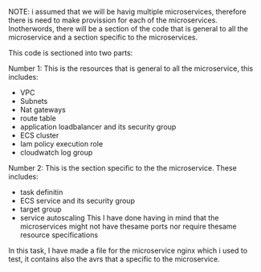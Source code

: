 NOTE: i assumed that we will be havig multiple microservices, therefore there is need to make provission for each of the microservices. Inotherwords, there will be a section of the code that is general to all the microservice and a section specific to the microservices.

This code is sectioned into two parts:

Number 1: This is the resources that is general to all the microservice, this includes:
- VPC
- Subnets
- Nat gateways
- route table
- application loadbalancer and its security group
- ECS cluster
- Iam policy execution role
- cloudwatch log group

Number 2: This is the section specific to the the microservice. These includes:
- task definitin
- ECS service and its security group
- target group
- service autoscaling
This I have done having in mind that the microservices might not have thesame ports nor require thesame resource specifications

In this task, I have made a file for the microservice nginx which i used to test, it contains also the avrs that a specific to the microservice.
